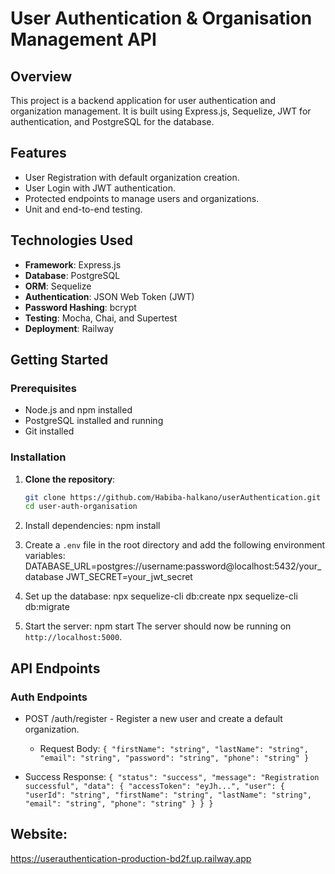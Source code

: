 # User Authentication & Organisation Management API

## Overview

This project is a backend application for user authentication and organization management. It is built using Express.js, Sequelize, JWT for authentication, and PostgreSQL for the database.

## Features

- User Registration with default organization creation.
- User Login with JWT authentication.
- Protected endpoints to manage users and organizations.
- Unit and end-to-end testing.

## Technologies Used

- **Framework**: Express.js
- **Database**: PostgreSQL
- **ORM**: Sequelize
- **Authentication**: JSON Web Token (JWT)
- **Password Hashing**: bcrypt
- **Testing**: Mocha, Chai, and Supertest
- **Deployment**: Railway

## Getting Started

### Prerequisites

- Node.js and npm installed
- PostgreSQL installed and running
- Git installed

### Installation

1. **Clone the repository**:
   ```bash
   git clone https://github.com/Habiba-halkano/userAuthentication.git
   cd user-auth-organisation

2. Install dependencies:
npm install

3. Create a `.env` file in the root directory and add the following environment variables:
DATABASE_URL=postgres://username:password@localhost:5432/your_database
JWT_SECRET=your_jwt_secret

4. Set up the database:
npx sequelize-cli db:create
npx sequelize-cli db:migrate

5. Start the server:
npm start
The server should now be running on `http://localhost:5000`.

## API Endpoints
### Auth Endpoints
* POST /auth/register - Register a new user and create a default organization.
    * Request Body:
`{
  "firstName": "string",
  "lastName": "string",
  "email": "string",
  "password": "string",
  "phone": "string"
}`

* Success Response:
`{
  "status": "success",
  "message": "Registration successful",
  "data": {
    "accessToken": "eyJh...",
    "user": {
      "userId": "string",
      "firstName": "string",
      "lastName": "string",
      "email": "string",
      "phone": "string"
    }
  }
}`

## Website:
https://userauthentication-production-bd2f.up.railway.app

